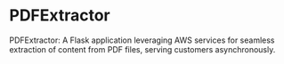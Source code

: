 # PDFExtractor
 PDFExtractor: A Flask application leveraging AWS services for seamless extraction of content from PDF files, serving customers asynchronously.
